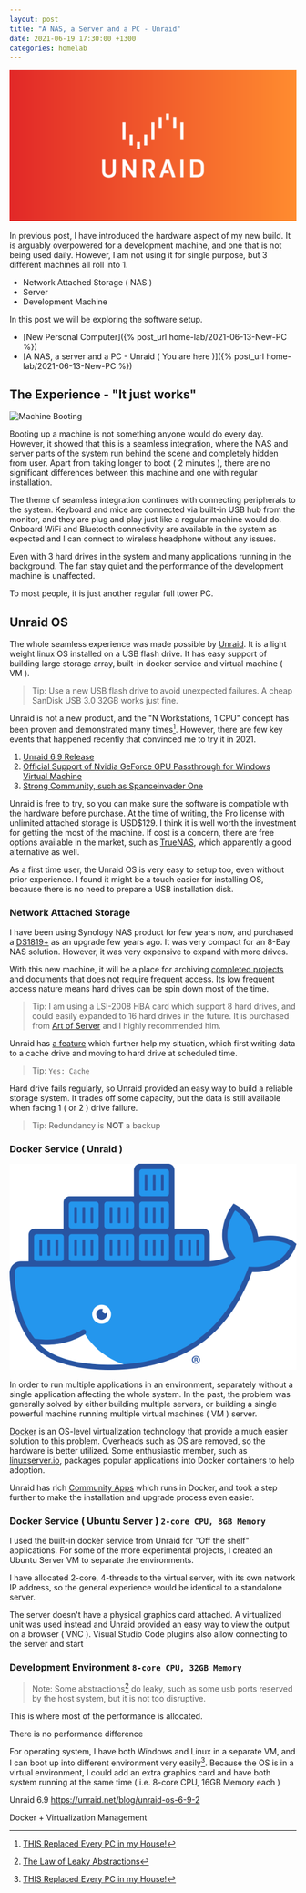 ```yaml
---
layout: post
title: "A NAS, a Server and a PC - Unraid"
date: 2021-06-19 17:30:00 +1300
categories: homelab
---
```


![Unraid Image](/assets/homelab/unraid.png)

In previous post, I have introduced the hardware aspect of my new build. It is arguably overpowered for a development machine, and one that is not being used daily. However, I am not using it for single purpose, but 3 different machines all roll into 1.

- Network Attached Storage ( NAS )
- Server
- Development Machine

In this post we will be exploring the software setup.

- [New Personal Computer]({% post_url home-lab/2021-06-13-New-PC %})
- [A NAS, a server and a PC - Unraid ( You are here )]({% post_url home-lab/2021-06-13-New-PC %})

## The Experience - "It just works"

![Machine Booting](/assets/homelab/unraid-system-boot.gif)

Booting up a machine is not something anyone would do every day. However, it showed that this is a seamless integration, where the NAS and server parts of the system run behind the scene and completely hidden from user. Apart from taking longer to boot ( 2 minutes ), there are no significant differences between this machine and one with regular installation.

The theme of seamless integration continues with connecting peripherals to the system. Keyboard and mice are connected via built-in USB hub from the monitor, and they are plug and play just like a regular machine would do. Onboard WiFi and Bluetooth connectivity are available in the system as expected and I can connect to wireless headphone without any issues.

Even with 3 hard drives in the system and many applications running in the background. The fan stay quiet and the performance of the development machine is unaffected.

To most people, it is just another regular full tower PC.

## Unraid OS

The whole seamless experience was made possible by [Unraid](https://unraid.net/). It is a light weight linux OS installed on a USB flash drive. It has easy support of building large storage array, built-in docker service and virtual machine ( VM ).

> Tip: Use a new USB flash drive to avoid unexpected failures. A cheap SanDisk USB 3.0 32GB works just fine.

Unraid is not a new product, and the "N Workstations, 1 CPU" concept has been proven and demonstrated many times[^1]. However, there are few key events that happened recently that convinced me to try it in 2021.

1. [Unraid 6.9 Release](https://unraid.net/blog/unraid-6-9-stable)
2. [Official Support of Nvidia GeForce GPU Passthrough for Windows Virtual Machine](https://nvidia.custhelp.com/app/answers/detail/a_id/5173)
3. [Strong Community, such as Spanceinvader One](https://www.youtube.com/channel/UCZDfnUn74N0WeAPvMqTOrtA)

Unraid is free to try, so you can make sure the software is compatible with the hardware before purchase. At the time of writing, the Pro license with unlimited attached storage is USD$129. I think it is well worth the investment for getting the most of the machine. If cost is a concern, there are free options available in the market, such as [TrueNAS](https://www.truenas.com/), which apparently a good alternative as well.

As a first time user, the Unraid OS is very easy to setup too, even without prior experience. I found it might be a touch easier for installing OS, because there is no need to prepare a USB installation disk.

### Network Attached Storage

I have been using Synology NAS product for few years now, and purchased a [DS1819+](https://www.synology.com/en-us/company/news/article/PR_DS1819p) as an upgrade few years ago. It was very compact for an 8-Bay NAS solution. However, it was very expensive to expand with more drives.

With this new machine, it will be a place for archiving [completed projects](https://www.youtube.com/c/LilyLamChannel/featured) and documents that does not require frequent access. Its low frequent access nature means hard drives can be spin down most of the time.

> Tip: I am using a LSI-2008 HBA card which support 8 hard drives, and could easily expanded to 16 hard drives in the future. It is purchased from [Art of Server](https://www.youtube.com/channel/UCKHE9DEep52XlmwLbZUKvyw) and I highly recommended him.

Unraid has [a feature](https://youtu.be/jgRSr7yBZfs) which further help my situation, which first writing data to a cache drive and moving to hard drive at scheduled time.

> Tip: `Yes: Cache`

Hard drive fails regularly, so Unraid provided an easy way to build a reliable storage system. It trades off some capacity, but the data is still available when facing 1 ( or 2 ) drive failure.

> Tip: Redundancy is **NOT** a backup

### Docker Service ( Unraid )

![Docker](/assets/homelab/docker.png)

In order to run multiple applications in an environment, separately without a single application affecting the whole system. In the past, the problem was generally solved by either building multiple servers, or building a single powerful machine running multiple virtual machines ( VM ) server.

[Docker](https://www.docker.com/) is an OS-level virtualization technology that provide a much easier solution to this problem. Overheads such as OS are removed, so the hardware is better utilized. Some enthusiastic member, such as [linuxserver.io](https://www.linuxserver.io/), packages popular applications into Docker containers to help adoption.

Unraid has rich [Community Apps](https://unraid.net/community/apps) which runs in Docker, and took a step further to make the installation and upgrade process even easier.

### Docker Service ( Ubuntu Server ) `2-core CPU, 8GB Memory`

I used the built-in docker service from Unraid for "Off the shelf" applications. For some of the more experimental projects, I created an Ubuntu Server VM to separate the environments.

I have allocated 2-core, 4-threads to the virtual server, with its own network IP address, so the general experience would be identical to a standalone server.

The server doesn't have a physical graphics card attached. A virtualized unit was used instead and Unraid provided an easy way to view the output on a browser ( VNC ). Visual Studio Code plugins also allow connecting to the server and start

### Development Environment `8-core CPU, 32GB Memory`

> Note: Some abstractions[^2] do leaky, such as some usb ports reserved by the host system, but it is not too disruptive.


This is where most of the performance is allocated.

There is no performance difference

For operating system, I have both Windows and Linux in a separate VM, and I can boot up into different environment very easily[^1]. Because the OS is in a virtual environment, I could add an extra graphics card and have both system running at the same time ( i.e. 8-core CPU, 16GB Memory each )

[^1]: [THIS Replaced Every PC in my House!](https://www.youtube.com/watch?v=jvzeZCZluJ0)
[^2]: [The Law of Leaky Abstractions](https://www.joelonsoftware.com/2002/11/11/the-law-of-leaky-abstractions/)

Unraid 6.9
https://unraid.net/blog/unraid-os-6-9-2

Docker + Virtualization Management
